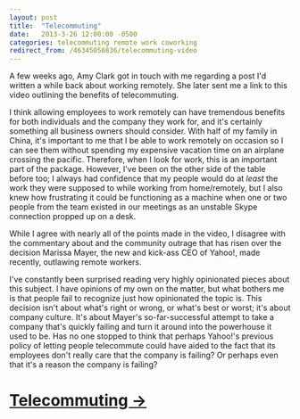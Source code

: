 ```yaml
---
layout: post
title:  "Telecommuting"
date:   2013-3-26 12:00:00 -0500
categories: telecommuting remote work coworking
redirect_from: /46345056836/telecommuting-video
---
```


A few weeks ago, Amy Clark got in touch with me regarding a post I'd written a while back about working remotely. She later sent me a link to this video outlining the benefits of telecommuting.&nbsp;

I think allowing employees to work remotely can have tremendous benefits for both individuals and the company they work for, and it's certainly something all business owners should consider. With half of my family in China, it's important to me that I be able to work remotely on occasion so I can see them without spending my expensive vacation time on an airplane crossing the pacific. Therefore, when I look for work, this is an important part of the package. However, I've been on the other side of the table before too; I always had confidence that my people would do at _least_ the work they were supposed to while working from home/remotely, but I also knew how frustrating it could be functioning as a machine when one or two people from the team existed in our meetings as an unstable Skype connection propped up on a desk.

While I agree with nearly all of the points made in the video, I disagree with the commentary about and the community outrage that has risen over the decision Marissa Mayer, the new and kick-ass CEO of Yahoo!, made recently, outlawing remote workers.&nbsp;

I've constantly been surprised reading very highly opinionated pieces about this subject. I have opinions of my own on the matter, but what bothers me is that people fail to recognize just how opinionated the topic is. This decision isn't about what's right or wrong, or what's best or worst; it's about company culture. It's about Mayer's so-far-successful attempt to take a company that's quickly failing and turn it around into the powerhouse it used to be. Has no one stopped to think that perhaps Yahoo!'s previous policy of letting people telecommute could have aided to the fact that its employees don't really care that the company is failing? Or perhaps even that it's a reason the company is failing?

# [Telecommuting &rarr;](http://www.onlinemba.com/blog/telecommuting-good-for-you-and-business/)

